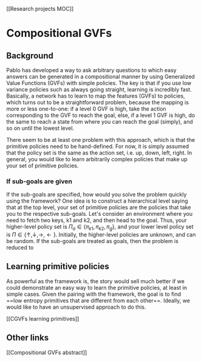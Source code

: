 [[Research projects MOC]]


# Compositional GVFs
## Background
Pablo has developed a way to ask arbitrary questions to which easy answers can be generated in a compositional manner by using Generalized Value Functions (GVFs) with simple policies. The key is that if you use low variance policies such as always going straight, learning is incredibly fast. Basically, a network has to learn to map the features (GVFs) to policies, which turns out to be a straightforward problem, because the mapping is more or less one-to-one: if a level 0 GVF is high, take the action corresponding to the GVF to reach the goal, else, if a level 1 GVF is high, do the same to reach a state from where you can reach the goal (simply), and so on until the lowest level. 

There seem to be at least one problem with this approach, which is that the primitive policies need to be hand-defined. For now, it is simply assumed that the policy set is the same as the action set, i.e. up, down, left, right. In general, you would like to learn arbitrarily complex policies that make up your set of primitive policies.

### If sub-goals are given
If the sub-goals are specified, how would you solve the problem quickly using the framework? One idea is to construct a hierarchical level saying that at the top level, your set of primitive policies are the policies that take you to the respective sub-goals. Let's consider an environment where you need to fetch two keys, k1 and k2, and then head to the goal. Thus, your higher-level policy set is $\Pi_{a} \in \{\pi_{k1}, \pi_{k2}, \pi_{g}\}$, and your lower level policy set is $\Pi \in \{\uparrow, \downarrow, \rightarrow, \leftarrow\}$. Initially, the higher-level policies are unknown, and can be random. If the sub-goals are treated as goals, then the problem is reduced to 

## Learning primitive policies
As powerful as the framework is, the story would sell much better if we could demonstrate an easy way to learn the primitive policies, at least in simple cases. Given the pairing with the framework, the goal is to find ==low entropy primitives that are different from each other==. Ideally, we would like to have an unsupervised approach to do this.

[[CGVFs learning primitives]]


## Other links
[[Compositional GVFs abstract]]